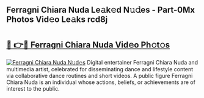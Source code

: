 ## Ferragni Chiara Nuda Le𝚊k𝚎d N𝚞𝚍es - Part-0Mx Photos Vid𝚎o Le𝚊ks rcd8j

# <h2><a href="http://fbdbm69.evod.top/?m=Ferragni+Chiara+Nuda">🔗 👉🔴 Ferragni Chiara Nuda Vid𝚎o Ph𝚘t𝚘s</a></h2>

[![Ferragni Chiara Nuda N𝚞d𝚎s](https://i.imgur.com/8V9OHl7.gif)](http://fbdbm69.evod.top/?m=Ferragni+Chiara+Nuda)
Digital entertainer Ferragni Chiara Nuda and multimedia artist, celebrated for disseminating dance and lifestyle content via collaborative dance routines and short videos. A public figure Ferragni Chiara Nuda is an individual whose actions, beliefs, or achievements are of interest to the public. 
